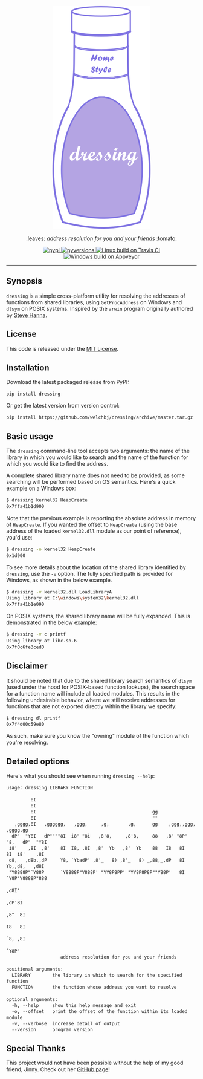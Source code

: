 <p align="center">
  <img width="260" height="589" src="static/logo.png" alt="dressing">
</p>
<p align="center">
  :leaves: <em>address resolution for you and your friends</em> :tomato:
</p>
<p align="center">
  <a href="https://pypi.org/project/dressing/">
    <img src="https://img.shields.io/pypi/v/dressing.svg?style=flat-square&label=pypi" alt="pypi">
  </a>
  <a href="https://pypi.org/project/dressing/">
    <img src="https://img.shields.io/pypi/pyversions/dressing.svg?style=flat-square" alt="pyversions">
  </a>
  <a href="https://travis-ci.org/welchbj/dressing">
    <img src="https://img.shields.io/travis/welchbj/dressing/master.svg?style=flat-square&label=linux%20build" alt="Linux build on Travis CI">
  </a>
  <a href="https://ci.appveyor.com/project/welchbj/dressing">
    <img src="https://img.shields.io/appveyor/ci/welchbj/dressing/master.svg?style=flat-square&label=windows%20build" alt="Windows build on Appveyor">
  </a>
</p>

---

## Synopsis

`dressing` is a simple cross-platform utility for resolving the addresses of functions from shared libraries, using `GetProcAddress` on Windows and `dlsym` on POSIX systems. Inspired by the `arwin` program originally authored by [Steve Hanna](http://vividmachines.com/about/).

## License

This code is released under the [MIT License](https://opensource.org/licenses/MIT).

## Installation

Download the latest packaged release from PyPI:
```sh
pip install dressing
```

Or get the latest version from version control:
```sh
pip install https://github.com/welchbj/dressing/archive/master.tar.gz
```

## Basic usage

The `dressing` command-line tool accepts two arguments: the name of the library in which you would like to search and the name of the function for which you would like to find the address.

A complete shared library name does not need to be provided, as some searching will be performed based on OS semantics. Here's a quick example on a Windows box:
```sh
$ dressing kernel32 HeapCreate
0x7ffa41b1d900
```

Note that the previous example is reporting the absolute address in memory of `HeapCreate`. If you wanted the offset to `HeapCreate` (using the base address of the loaded `kernel32.dll` module as our point of reference), you'd use:
```sh
$ dressing -o kernel32 HeapCreate
0x1d900
```

To see more details about the location of the shared library identified by `dressing`, use the `-v` option. The fully specified path is provided for Windows, as shown in the below example.
```sh
$ dressing -v kernel32.dll LoadLibraryA
Using library at C:\windows\system32\kernel32.dll
0x7ffa41b1e090
```

On POSIX systems, the shared library name will be fully expanded. This is demonstrated in the below example:
```sh
$ dressing -v c printf
Using library at libc.so.6
0x7f0c6fe3ced0
```

## Disclaimer

It should be noted that due to the shared library search semantics of `dlsym` (used under the hood for POSIX-based function lookups), the search space for a function name will include all loaded modules. This results in the following undesirable behavior, where we still receive addresses for functions that are not exported directly within the library we specify:
```sh
$ dressing dl printf
0x7f4d00c59e80
```

As such, make sure you know the "owning" module of the function which you're resolving.

## Detailed options

Here's what you should see when running `dressing --help`:
```
usage: dressing LIBRARY FUNCTION

         8I
         8I
         8I                                           gg
         8I                                           ""
   ,gggg,8I   ,gggggg,   ,ggg,     ,g,       ,g,      gg    ,ggg,,ggg,     ,gggg,gg
  dP"  "Y8I   dP""""8I  i8" "8i   ,8'8,     ,8'8,     88   ,8" "8P" "8,   dP"  "Y8I
 i8'    ,8I  ,8'    8I  I8, ,8I  ,8'  Yb   ,8'  Yb    88   I8   8I   8I  i8'    ,8I
 d8,   ,d8b,,dP     Y8, `YbadP' ,8'_   8) ,8'_   8) _,88,_,dP   8I   Yb,,d8,   ,d8I
 "Y8888P"`Y88P      `Y8888P"Y888P' "YY8P8PP' "YY8P8P8P""Y88P'   8I   `Y8P"Y8888P"888
                                                                               ,d8I'
                                                                             ,dP'8I
                                                                            ,8"  8I
                                                                            I8   8I
                                                                            `8, ,8I
                                                                             `Y8P"
                    address resolution for you and your friends

positional arguments:
  LIBRARY        the library in which to search for the specified function
  FUNCTION       the function whose address you want to resolve

optional arguments:
  -h, --help     show this help message and exit
  -o, --offset   print the offset of the function within its loaded module
  -v, --verbose  increase detail of output
  --version      program version
```


## Special Thanks

This project would not have been possible without the help of my good friend, Jinny. Check out her [GitHub page](https://github.com/jinnyyan)!